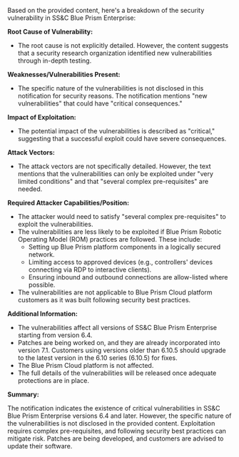 Based on the provided content, here's a breakdown of the security vulnerability in SS&C Blue Prism Enterprise:

**Root Cause of Vulnerability:**
- The root cause is not explicitly detailed. However, the content suggests that a security research organization identified new vulnerabilities through in-depth testing.

**Weaknesses/Vulnerabilities Present:**
- The specific nature of the vulnerabilities is not disclosed in this notification for security reasons. The notification mentions "new vulnerabilities" that could have "critical consequences."

**Impact of Exploitation:**
- The potential impact of the vulnerabilities is described as "critical," suggesting that a successful exploit could have severe consequences.

**Attack Vectors:**
- The attack vectors are not specifically detailed. However, the text mentions that the vulnerabilities can only be exploited under "very limited conditions" and that "several complex pre-requisites" are needed.

**Required Attacker Capabilities/Position:**
- The attacker would need to satisfy "several complex pre-requisites" to exploit the vulnerabilities.
- The vulnerabilities are less likely to be exploited if Blue Prism Robotic Operating Model (ROM) practices are followed. These include:
   - Setting up Blue Prism platform components in a logically secured network.
   - Limiting access to approved devices (e.g., controllers' devices connecting via RDP to interactive clients).
   - Ensuring inbound and outbound connections are allow-listed where possible.
- The vulnerabilities are not applicable to Blue Prism Cloud platform customers as it was built following security best practices.

**Additional Information:**

*   The vulnerabilities affect all versions of SS&C Blue Prism Enterprise starting from version 6.4.
*   Patches are being worked on, and they are already incorporated into version 7.1. Customers using versions older than 6.10.5 should upgrade to the latest version in the 6.10 series (6.10.5) for fixes.
*   The Blue Prism Cloud platform is not affected.
*   The full details of the vulnerabilities will be released once adequate protections are in place.

**Summary:**

The notification indicates the existence of critical vulnerabilities in SS&C Blue Prism Enterprise versions 6.4 and later. However, the specific nature of the vulnerabilities is not disclosed in the provided content. Exploitation requires complex pre-requisites, and following security best practices can mitigate risk. Patches are being developed, and customers are advised to update their software.